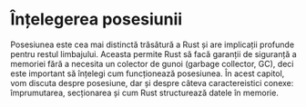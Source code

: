 # Înțelegerea posesiunii

Posesiunea este cea mai distinctă trăsătură a Rust și are implicații profunde pentru restul limbajului. Aceasta permite Rust să facă garanții de siguranță a memoriei fără a necesita un colector de gunoi (garbage collector, GC), deci este important să înțelegi cum funcționează posesiunea. În acest capitol, vom discuta despre posesiune, dar și despre câteva caractereistici conexe: împrumutarea, secționarea și cum Rust structurează datele în memorie.